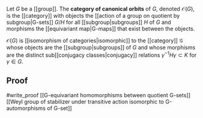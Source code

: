 Let $G$ be a [[group]]. The **category of canonical orbits** of $G$, denoted $\mathcal O(G)$, is the [[category]] with objects the [[action of a group on quotient by subgroup|G-sets]] $G/H$ for all [[subgroup|subgroups]] $H$ of $G$ and morphisms the [[equivariant map|G-maps]] that exist between the objects.

$\mathcal O(G)$ is [[isomorphism of categories|isomorphic]] to the [[category]] $\mathcal G$ whose objects are the [[subgroup|subgroups]] of $G$ and whose morphisms are the distinct sub[[conjugacy classes|conjugacy]] relations $\gamma^{-1}H\gamma \subset K$ for $\gamma \in G$. 

## Proof
#write_proof  [[G-equivariant homomorphisms between quotient G-sets]] [[Weyl group of stabilizer under transitive action isomorphic to G-automorphisms of G-set]]